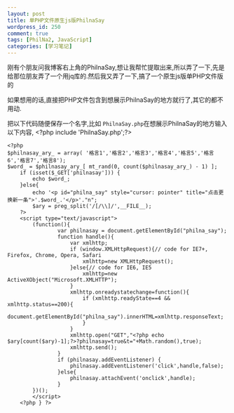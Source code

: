 ```yaml
--- 
layout: post
title: 单PHP文件原生js版PhilnaSay
wordpress_id: 250
comment: true
tags: [PhilNa2, JavaScript]
categories: [学习笔记]
---
```

刚有个朋友问我博客右上角的PhilnaSay,想让我帮忙提取出来,所以弄了一下,先是给那位朋友弄了一个用jq库的.然后我又弄了一下,搞了一个原生js版单PHP文件版的

如果想用的话,直接把PHP文件包含到想展示PhilnaSay的地方就行了,其它的都不用动.

把以下代码随便保存一个名字,比如 `PhilnaSay.php`在想展示PhilnaSay的地方输入以下内容,
&lt;?php include 'PhilnaSay.php';?>

    <?php
    $philnasay_ary_ = array( '格言1','格言2','格言3','格言4','格言5','格言6','格言7','格言8');
    $word_ = $philnasay_ary_[ mt_rand(0, count($philnasay_ary_) - 1) ];
        if (isset($_GET['philnasay'])) {
            echo $word_;
        }else{
            echo '<p id="philna_say" style="cursor: pointer" title="点击更换新一条">'.$word_.'</p>'."n";
            $ary = preg_split('/[/\\]/',__FILE__);
        ?>
        <script type="text/javascript">
            (function(){
                    var philnasay = document.getElementById("philna_say");
                    function handle(){
                        var xmlhttp;
                        if (window.XMLHttpRequest){// code for IE7+, Firefox, Chrome, Opera, Safari
                            xmlhttp=new XMLHttpRequest();
                        }else{// code for IE6, IE5
                            xmlhttp=new ActiveXObject("Microsoft.XMLHTTP");
                        }
                        xmlhttp.onreadystatechange=function(){
                            if (xmlhttp.readyState==4 && xmlhttp.status==200){
                                document.getElementById("philna_say").innerHTML=xmlhttp.responseText;
                            }
                        }
                        xmlhttp.open("GET","<?php echo $ary[count($ary)-1];?>?philnasay=true&t="+Math.random(),true);
                        xmlhttp.send();
                    }
                    if (philnasay.addEventListener) {
                        philnasay.addEventListener('click',handle,false);
                    }else{
                        philnasay.attachEvent('onclick',handle);
                    }
            })();
            </script>
        <?php } ?>
